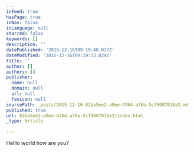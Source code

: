 ```yaml
---
inFeed: true
hasPage: true
inNav: false
inLanguage: null
starred: false
keywords: []
description: ''
datePublished: '2015-12-16T09:19:40.037Z'
dateModified: '2015-12-16T09:19:23.824Z'
title: ''
author: []
authors: []
publisher:
  name: null
  domain: null
  url: null
  favicon: null
sourcePath: _posts/2015-12-16-82ba5ee2-a9ee-4764-a70a-5cf9087018a2.md
published: true
url: 82ba5ee2-a9ee-4764-a70a-5cf9087018a2/index.html
_type: Article

---
```

Helllo world how are you?